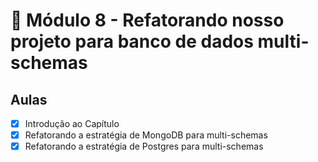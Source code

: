 # 🤯 Módulo 8 - Refatorando nosso projeto para banco de dados multi-schemas

## Aulas

- [x] Introdução ao Capítulo
- [x] Refatorando a estratégia de MongoDB para multi-schemas
- [x] Refatorando a estratégia de Postgres para multi-schemas